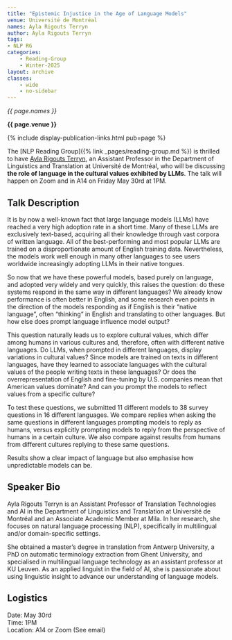 ```yaml
---
title: "Epistemic Injustice in the Age of Language Models"
venue: Université de Montréal 
names: Ayla Rigouts Terryn
author: Ayla Rigouts Terryn
tags:
- NLP RG
categories:
    - Reading-Group
    - Winter-2025
layout: archive
classes:
    - wide
    - no-sidebar
---
```


*{{ page.names }}*

**{{ page.venue }}**

{% include display-publication-links.html pub=page %}

The [NLP Reading Group]({% link _pages/reading-group.md %}) is thrilled to have [Ayla Rigouts Terryn](https://mila.quebec/en/directory/ayla-rigouts-terryn), an Assistant Professor in the Department of Linguistics and Translation at Université de Montréal, who will be discussing **the role of language in the cultural values exhibited by LLMs**. The talk will happen on Zoom and in A14 on Friday May 30rd at 1PM.


## Talk Description

It is by now a well-known fact that large language models (LLMs) have reached a very high adoption rate in a short time. Many of these LLMs are exclusively text-based, acquiring all their knowledge through vast corpora of written language. All of the best-performing and most popular LLMs are trained on a disproportionate amount of English training data. Nevertheless, the models work well enough in many other languages to see users worldwide increasingly adopting LLMs in their native tongues.

So now that we have these powerful models, based purely on language, and adopted very widely and very quickly, this raises the question: do these systems respond in the same way in different languages? We already know performance is often better in English, and some research even points in the direction of the models responding as if English is their “native language”, often “thinking” in English and translating to other languages. But how else does prompt language influence model output?

This question naturally leads us to explore cultural values, which differ among humans in various cultures and, therefore, often with different native languages. Do LLMs, when prompted in different languages, display variations in cultural values? Since models are trained on texts in different languages, have they learned to associate languages with the cultural values of the people writing texts in these languages? Or does the overrepresentation of English and fine-tuning by U.S. companies mean that American values dominate? And can you prompt the models to reflect values from a specific culture?

To test these questions, we submitted 11 different models to 38 survey questions in 16 different languages. We compare replies when asking the same questions in different languages prompting models to reply as humans, versus explicitly prompting models to reply from the perspective of humans in a certain culture. We also compare against results from humans from different cultures replying to these same questions.

Results show a clear impact of language but also emphasise how unpredictable models can be.

## Speaker Bio

Ayla Rigouts Terryn is an Assistant Professor of Translation Technologies and AI in the Department of Linguistics and Translation at Université de Montréal and an Associate Academic Member at Mila. In her research, she focuses on natural language processing (NLP), specifically in multilingual and/or domain-specific settings.

She obtained a master’s degree in translation from Antwerp University, a PhD on automatic terminology extraction from Ghent University, and specialised in multilingual language technology as an assistant professor at KU Leuven. As an applied linguist in the field of AI, she is passionate about using linguistic insight to advance our understanding of language models.
## Logistics

Date: May 30rd<br>
Time: 1PM <br>
Location: A14 or Zoom (See email)

